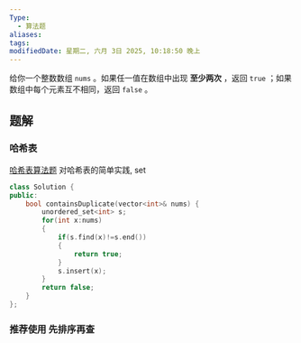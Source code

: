 ```yaml
---
Type:
  - 算法题
aliases: 
tags: 
modifiedDate: 星期二, 六月 3日 2025, 10:18:50 晚上
---
```

给你一个整数数组 `nums` 。如果任一值在数组中出现 **至少两次** ，返回 `true` ；如果数组中每个元素互不相同，返回 `false` 。

## 题解

### 哈希表

[哈希表算法题](哈希表算法题.md)
对哈希表的简单实践, set

```cpp
class Solution {
public:
    bool containsDuplicate(vector<int>& nums) {
        unordered_set<int> s;
        for(int x:nums)
        {
            if(s.find(x)!=s.end())
            {
                return true;
            }
            s.insert(x);
        }
        return false;
    }
};
```

### 推荐使用 先排序再查
